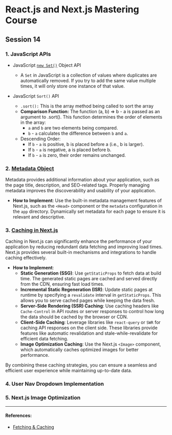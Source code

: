 # React.js and Next.js Mastering Course

## Session 14

### 1. JavaScript APIs

- JavaScript [`new Set()`](https://developer.mozilla.org/en-US/docs/Web/JavaScript/Reference/Global_Objects/Set) Object API
  - A `Set` in JavaScript is a collection of values where duplicates are automatically removed. If you try to add the same value multiple times, it will only store one instance of that value.
- JavaScript `Sort()` API

  - `.sort():` This is the array method being called to sort the array
  - **Comparison Function:** The function (a, b) => b - a is passed as an argument to .sort(). This function determines the order of elements in the array:
    - `a` and `b` are two elements being compared.
    - `b` - `a` calculates the difference between `b` and `a`.
  - Descending Order:
    - If `b` - `a` is positive, b is placed before a (i.e., b is larger).
    - If `b` - `a` is negative, a is placed before b.
    - If `b` - `a` is zero, their order remains unchanged.

### 2. [Metadata Object](https://nextjs.org/docs/app/api-reference/functions/generate-metadata#metadata-object)

Metadata provides additional information about your application, such as the page title, description, and SEO-related tags. Properly managing metadata improves the discoverability and usability of your application.

- **How to Implement**: Use the built-in metadata management features of Next.js, such as the `<Head>` component or the `metadata` configuration in the `app` directory. Dynamically set metadata for each page to ensure it is relevant and descriptive.

### 3. [Caching in Next.js](https://nextjs.org/docs/app/deep-dive/caching)

Caching in Next.js can significantly enhance the performance of your application by reducing redundant data fetching and improving load times. Next.js provides several built-in mechanisms and integrations to handle caching effectively.

- **How to Implement**:
  - **Static Generation (SSG)**: Use `getStaticProps` to fetch data at build time. The generated static pages are cached and served directly from the CDN, ensuring fast load times.
  - **Incremental Static Regeneration (ISR)**: Update static pages at runtime by specifying a `revalidate` interval in `getStaticProps`. This allows you to serve cached pages while keeping the data fresh.
  - **Server-Side Rendering (SSR) Caching**: Use caching headers like `Cache-Control` in API routes or server responses to control how long the data should be cached by the browser or CDN.
  - **Client-Side Caching**: Leverage libraries like `react-query` or `SWR` for caching API responses on the client side. These libraries provide features like automatic revalidation and stale-while-revalidate for efficient data fetching.
  - **Image Optimization Caching**: Use the Next.js `<Image>` component, which automatically caches optimized images for better performance.

By combining these caching strategies, you can ensure a seamless and efficient user experience while maintaining up-to-date data.

### 4. User Nav Dropdown Implementation

### 5. Next.js Image Optimization

---

#### References:

- [Fetching & Caching](https://nextjs.org/docs/app/building-your-application/data-fetching/fetching)
